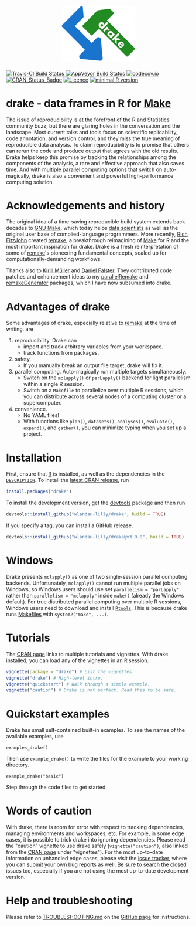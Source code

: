 <h1 align="center">
  <img width="200" src="./inst/logo.png" alt="">
</h1>

[![Travis-CI Build Status](https://travis-ci.org/wlandau-lilly/drake.svg?branch=master)](https://travis-ci.org/wlandau-lilly/drake)
[![AppVeyor Build Status](https://ci.appveyor.com/api/projects/status/github/wlandau-lilly/drake?branch=master&svg=true)](https://ci.appveyor.com/project/wlandau-lilly/drake)
[![codecov.io](https://codecov.io/github/wlandau-lilly/drake/coverage.svg?branch=master)](https://codecov.io/github/wlandau-lilly/drake?branch=master)
[![CRAN_Status_Badge](http://www.r-pkg.org/badges/version/drake)](http://cran.r-project.org/package=drake)
[![Licence](https://img.shields.io/badge/licence-GPL--3-blue.svg)](https://www.gnu.org/licenses/gpl-3.0.en.html)
[![minimal R version](https://img.shields.io/badge/R%3E%3D-3.2.0-6666ff.svg)](https://cran.r-project.org/)

# drake - data frames in R for [Make](http://kbroman.org/minimal_make/)

The issue of reproducibility is at the forefront of the R and Statistics community buzz, but there are glaring holes in the conversation and the landscape. Most current talks and tools focus on scientific replicability, code annotation, and version control, and they miss the true meaning of reproducible data analysis. To claim reproducibility is to promise that others can rerun the code and produce output that agrees with the old results. Drake helps keep this promise by tracking the relationships among the components of the analysis, a rare and effective approach that also saves time. And with multiple parallel computing options that switch on auto-magically, drake is also a convenient and powerful high-performance computing solution.

# Acknowledgements and history

The original idea of a time-saving reproducible build system extends back decades to [GNU Make](http://kbroman.org/minimal_make/), which today helps [data scientists](http://blog.kaggle.com/2012/10/15/make-for-data-scientists/) as well as the original user base of complied-language programmers. More recently, [Rich FitzJohn](http://richfitz.github.io/) created [remake](https://github.com/richfitz/remake), a breakthrough reimagining of [Make](http://kbroman.org/minimal_make/) for R and the most important inspiration for drake. Drake is a fresh reinterpretation of some of  [remake](https://github.com/richfitz/remake)'s pioneering fundamental concepts, scaled up for computationally-demanding workflows. 

Thanks also to [Kirill M&uuml;ller](http://krlmlr.github.io/) and [Daniel Falster](http://danielfalster.com/). They contributed code patches and enhancement ideas to my [parallelRemake](https://github.com/wlandau/parallelRemake) and [remakeGenerator](https://github.com/wlandau/remakeGenerator) packages, which I have now subsumed into drake.

# Advantages of drake

Some advantages of drake, especially relative to [remake](https://github.com/richfitz/remake) at the time of writing, are

1. reproducibility. Drake can
    - import and track arbitrary variables from your workspace.
    - track functions from packages.
2. safety.
    - If you manually break an output file target, drake will fix it.
3. parallel computing. Auto-magically run multiple targets simultaneously.
    - Switch on the `mclapply()` or `parLapply()` backend for light parallelism within a single R session.
    - Switch on a `Makefile` to parallelize over multiple R sessions, which you can distribute across several nodes of a computing cluster or a supercomputer.
4. convenience.
    - No YAML files!
    - With functions like `plan()`, `datasets()`, `analyses()`, `evaluate()`, `expand()`, and `gather()`, you can minimize typing when you set up a project.

# Installation

First, ensure that [R](https://www.r-project.org/) is installed, as well as the dependencies in the [`DESCRIPTION`](https://github.com/wlandau-lilly/drake/blob/master/DESCRIPTION). To install the [latest CRAN release](https://CRAN.R-project.org/package=drake), run

```r
install.packages("drake")
```

To install the development version, get the [devtools](https://CRAN.R-project.org/package=devtools) package and then run 

```r
devtools::install_github("wlandau-lilly/drake", build = TRUE)
```

If you specify a tag, you can install a GitHub release.

```r
devtools::install_github("wlandau-lilly/drake@v3.0.0", build = TRUE)
```

# Windows

Drake presents `mclapply()` as one of two single-session parallel computing backends. Unfortunately, `mclapply()` cannot run multiple parallel jobs on Windows, so Windows users should use set `parallelism = "parLapply"` rather than `parallelism = "mclapply"` inside `make()` (already the Windows default). For true distributed parallel computing over multiple R sessions, Windows users need to download and install [`Rtools`](https://cran.r-project.org/bin/windows/Rtools/). This is because drake runs [Makefiles](http://kbroman.org/minimal_make/) with `system2("make", ...)`.

# Tutorials

The [CRAN page](https://CRAN.R-project.org/package=drake) links to multiple tutorials and vignettes. With drake installed, you can load any of the vignettes in an R session.

```r
vignette(package = "drake") # List the vignettes.
vignette("drake") # High-level intro.
vignette("quickstart") # Walk through a simple example.
vignette("caution") # Drake is not perfect. Read this to be safe.
```

# Quickstart examples

Drake has small self-contained built-in examples. To see the names of the available examples, use

```{r}
examples_drake()
```

Then use `example_drake()` to write the files for the example to your working directory.

```{r}
example_drake("basic")
```

Step through the code files to get started.

# Words of caution

With drake, there is room for error with respect to tracking dependencies, managing environments and workspaces, etc. For example, in some edge cases, it is possible to trick drake into ignoring dependencies. Please read the "caution" vignette to use drake safely (`vignette("caution")`, also linked from the [CRAN page](https://CRAN.R-project.org/package=drake) under "vignettes"). For the most up-to-date information on unhandled edge cases, please visit the [issue tracker](https://github.com/wlandau-lilly/drake/issues), where you can submit your own bug reports as well. Be sure to search the closed issues too, especially if you are not using the most up-to-date development version.

# Help and troubleshooting

Please refer to [TROUBLESHOOTING.md](https://github.com/wlandau-lilly/drake/blob/master/TROUBLESHOOTING.md) on the [GitHub page](https://github.com/wlandau-lilly/drake) for instructions.
